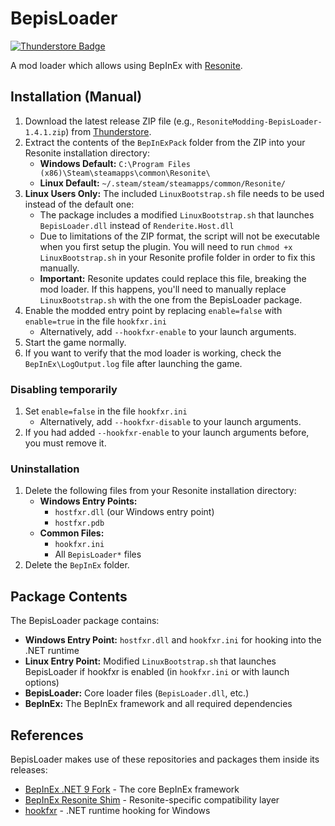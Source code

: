 # BepisLoader
[![Thunderstore Badge](https://modding.resonite.net/assets/available-on-thunderstore.svg)](https://thunderstore.io/c/resonite/)

A mod loader which allows using BepInEx with [Resonite](https://resonite.com/).

## Installation (Manual)

1. Download the latest release ZIP file (e.g., `ResoniteModding-BepisLoader-1.4.1.zip`) from [Thunderstore](https://thunderstore.io/c/resonite/p/ResoniteModding/BepisLoader/).
2. Extract the contents of the `BepInExPack` folder from the ZIP into your Resonite installation directory:
   - **Windows Default:** `C:\Program Files (x86)\Steam\steamapps\common\Resonite\`
   - **Linux Default:** `~/.steam/steam/steamapps/common/Resonite/`
3. **Linux Users Only:** The included `LinuxBootstrap.sh` file needs to be used instead of the default one:
   - The package includes a modified `LinuxBootstrap.sh` that launches `BepisLoader.dll` instead of `Renderite.Host.dll`
   - Due to limitations of the ZIP format, the script will not be executable when you first setup the plugin.
     You will need to run `chmod +x LinuxBootstrap.sh` in your Resonite profile folder in order to fix this manually.
   - **Important:** Resonite updates could replace this file, breaking the mod loader. If this happens, you'll need to manually replace `LinuxBootstrap.sh` with the one from the BepisLoader package.
4. Enable the modded entry point by replacing `enable=false` with `enable=true` in the file `hookfxr.ini`
   - Alternatively, add `--hookfxr-enable` to your launch arguments. 
5. Start the game normally.
6. If you want to verify that the mod loader is working, check the `BepInEx\LogOutput.log` file after launching the game.

### Disabling temporarily
1. Set `enable=false` in the file `hookfxr.ini`
   - Alternatively, add `--hookfxr-disable` to your launch arguments.
2. If you had added `--hookfxr-enable` to your launch arguments before, you must remove it. 

### Uninstallation

1. Delete the following files from your Resonite installation directory:
   - **Windows Entry Points:**
     - `hostfxr.dll` (our Windows entry point)
     - `hostfxr.pdb`
   - **Common Files:**
     - `hookfxr.ini`
     - All `BepisLoader*` files
2. Delete the `BepInEx` folder.

## Package Contents

The BepisLoader package contains:
- **Windows Entry Point:** `hostfxr.dll` and `hookfxr.ini` for hooking into the .NET runtime
- **Linux Entry Point:** Modified `LinuxBootstrap.sh` that launches BepisLoader if hookfxr is enabled (in `hookfxr.ini` or with launch options)
- **BepisLoader:** Core loader files (`BepisLoader.dll`, etc.)
- **BepInEx:** The BepInEx framework and all required dependencies

## References

BepisLoader makes use of these repositories and packages them inside its releases:

- [BepInEx .NET 9 Fork](https://github.com/ResoniteModding/BepInEx) - The core BepInEx framework
- [BepInEx Resonite Shim](https://github.com/ResoniteModding/BepInExResoniteShim) - Resonite-specific compatibility layer
- [hookfxr](https://github.com/ResoniteModding/hookfxr) - .NET runtime hooking for Windows
